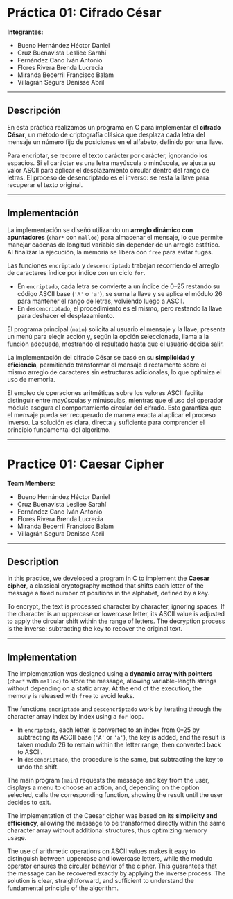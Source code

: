 # Práctica 01: Cifrado César  

**Integrantes:**  
- Bueno Hernández Héctor Daniel  
- Cruz Buenavista Lesliee Sarahí  
- Fernández Cano Iván Antonio  
- Flores Rivera Brenda Lucrecia  
- Miranda Becerril Francisco Balam  
- Villagrán Segura Denisse Abril  

---

## Descripción  

En esta práctica realizamos un programa en C para implementar el **cifrado César**, un método de criptografía clásica que desplaza cada letra del mensaje un número fijo de posiciones en el alfabeto, definido por una llave.  

Para encriptar, se recorre el texto carácter por carácter, ignorando los espacios. Si el carácter es una letra mayúscula o minúscula, se ajusta su valor ASCII para aplicar el desplazamiento circular dentro del rango de letras. El proceso de desencriptado es el inverso: se resta la llave para recuperar el texto original.  

---

## Implementación  

La implementación se diseñó utilizando un **arreglo dinámico con apuntadores** (`char*` con `malloc`) para almacenar el mensaje, lo que permite manejar cadenas de longitud variable sin depender de un arreglo estático. Al finalizar la ejecución, la memoria se libera con `free` para evitar fugas.  

Las funciones `encriptado` y `descencriptado` trabajan recorriendo el arreglo de caracteres índice por índice con un ciclo `for`.  
- En `encriptado`, cada letra se convierte a un índice de 0–25 restando su código ASCII base (`'A'` o `'a'`), se suma la llave y se aplica el módulo 26 para mantener el rango de letras, volviendo luego a ASCII.  
- En `descencriptado`, el procedimiento es el mismo, pero restando la llave para deshacer el desplazamiento.  

El programa principal (`main`) solicita al usuario el mensaje y la llave, presenta un menú para elegir acción y, según la opción seleccionada, llama a la función adecuada, mostrando el resultado hasta que el usuario decida salir.  

La implementación del cifrado César se basó en su **simplicidad y eficiencia**, permitiendo transformar el mensaje directamente sobre el mismo arreglo de caracteres sin estructuras adicionales, lo que optimiza el uso de memoria.  

El empleo de operaciones aritméticas sobre los valores ASCII facilita distinguir entre mayúsculas y minúsculas, mientras que el uso del operador módulo asegura el comportamiento circular del cifrado. Esto garantiza que el mensaje pueda ser recuperado de manera exacta al aplicar el proceso inverso. La solución es clara, directa y suficiente para comprender el principio fundamental del algoritmo.  

---

# Practice 01: Caesar Cipher  

**Team Members:**  
- Bueno Hernández Héctor Daniel  
- Cruz Buenavista Lesliee Sarahí  
- Fernández Cano Iván Antonio  
- Flores Rivera Brenda Lucrecia  
- Miranda Becerril Francisco Balam  
- Villagrán Segura Denisse Abril  

---

## Description  

In this practice, we developed a program in C to implement the **Caesar cipher**, a classical cryptography method that shifts each letter of the message a fixed number of positions in the alphabet, defined by a key.  

To encrypt, the text is processed character by character, ignoring spaces. If the character is an uppercase or lowercase letter, its ASCII value is adjusted to apply the circular shift within the range of letters. The decryption process is the inverse: subtracting the key to recover the original text.  

---

## Implementation  

The implementation was designed using a **dynamic array with pointers** (`char*` with `malloc`) to store the message, allowing variable-length strings without depending on a static array. At the end of the execution, the memory is released with `free` to avoid leaks.  

The functions `encriptado` and `descencriptado` work by iterating through the character array index by index using a `for` loop.  
- In `encriptado`, each letter is converted to an index from 0–25 by subtracting its ASCII base (`'A'` or `'a'`), the key is added, and the result is taken modulo 26 to remain within the letter range, then converted back to ASCII.  
- In `descencriptado`, the procedure is the same, but subtracting the key to undo the shift.  

The main program (`main`) requests the message and key from the user, displays a menu to choose an action, and, depending on the option selected, calls the corresponding function, showing the result until the user decides to exit.  

The implementation of the Caesar cipher was based on its **simplicity and efficiency**, allowing the message to be transformed directly within the same character array without additional structures, thus optimizing memory usage.  

The use of arithmetic operations on ASCII values makes it easy to distinguish between uppercase and lowercase letters, while the modulo operator ensures the circular behavior of the cipher. This guarantees that the message can be recovered exactly by applying the inverse process. The solution is clear, straightforward, and sufficient to understand the fundamental principle of the algorithm.  
